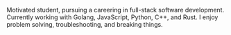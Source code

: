 Motivated student, pursuing a careering in full-stack software development. 
Currently working with Golang, JavaScript, Python, C++, and Rust.
I enjoy problem solving, troubleshooting, and breaking things.

